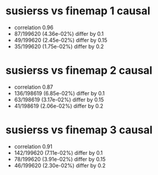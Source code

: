 # susierss vs finemap  1 causal

- correlation 0.96
- 87/199620 (4.36e-02%) differ by 0.1
- 49/199620 (2.45e-02%) differ by 0.15
- 35/199620 (1.75e-02%) differ by 0.2


# susierss vs finemap  2 causal

- correlation 0.87
- 136/198619 (6.85e-02%) differ by 0.1
- 63/198619 (3.17e-02%) differ by 0.15
- 41/198619 (2.06e-02%) differ by 0.2


# susierss vs finemap  3 causal

- correlation 0.91
- 142/199620 (7.11e-02%) differ by 0.1
- 78/199620 (3.91e-02%) differ by 0.15
- 46/199620 (2.30e-02%) differ by 0.2


